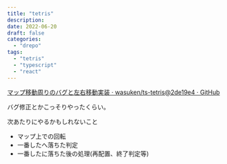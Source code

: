 ```yaml
---
title: "tetris"
description:
date: 2022-06-20
draft: false
categories:
  - "drepo"
tags:
  - "tetris"
  - "typescript"
  - "react"
---
```


[マップ移動周りのバグと左右移動実装 · wasuken/ts-tetris@2de19e4 · GitHub](https://github.com/wasuken/ts-tetris/commit/2de19e4ab5e439de939f01eec45d222f4c420456)

バグ修正とかこっそりやったくらい。

次あたりにやるかもしれないこと

* マップ上での回転
* 一番したへ落ちた判定
* 一番したに落ちた後の処理(再配置、終了判定等)
